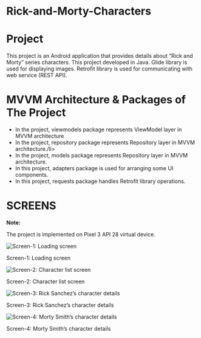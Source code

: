 # Rick-and-Morty-Characters

<h1> Project </h1>
<p>  This project is an Android application that provides details about “Rick and Morty” series characters. This project developed in Java. Glide library is used for displaying images. Retrofit library is used for communicating with web service (REST API).  </p>

<h1> MVVM Architecture & Packages of The Project </h1>
<ul>
  <li>In the project, viewmodels package represents ViewModel layer in MVVM architecture</li>
  <li>In the project, repository package represents Repository layer in MVVM architecture./li>
  <li>In the project, models package represents Repository layer in MVVM architecture.</li>
  <li>In this project, adapters package is used for arranging some UI components.</li>
  <li>In this project, requests package handles Retrofit library operations. </li>
</ul>

<h1> SCREENS </h1>

<b> Note: </b> <p> The project is implemented on Pixel 3 API 28 virtual device. </p>

<img src="mainscreen.jpg" alt="Screen-1: Loading screen">
<p> Screen-1: Loading screen </p>
<img src="screen1.JPG" alt="Screen-2: Character list screen">
<p> Screen-2: Character list screen </p>
<img src="screen2.JPG" alt="Screen-3: Rick Sanchez’s character details">
<p> Screen-3: Rick Sanchez’s character details </p>
<img src="screen3.JPG" alt="Screen-4: Morty Smith’s character details">
<p> Screen-4: Morty Smith’s character details</p>







